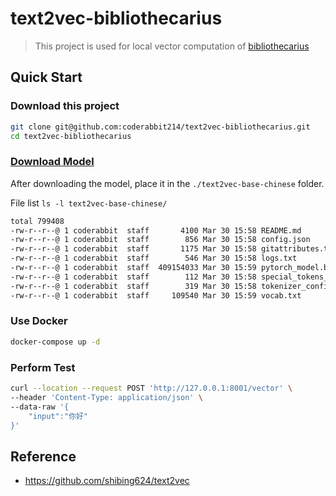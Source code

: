 #  text2vec-bibliothecarius

> This project is used for local vector computation of [bibliothecarius](https://github.com/coderabbit214/bibliothecarius)

## Quick Start

###  Download this project

```bash
git clone git@github.com:coderabbit214/text2vec-bibliothecarius.git
cd text2vec-bibliothecarius
```

### [Download Model](https://huggingface.co/shibing624/text2vec-base-chinese/tree/main)

After downloading the model, place it in the `./text2vec-base-chinese` folder.

File list `ls -l text2vec-base-chinese/`

```bash
total 799408
-rw-r--r--@ 1 coderabbit  staff       4100 Mar 30 15:58 README.md
-rw-r--r--@ 1 coderabbit  staff        856 Mar 30 15:58 config.json
-rw-r--r--@ 1 coderabbit  staff       1175 Mar 30 15:58 gitattributes.txt
-rw-r--r--@ 1 coderabbit  staff        546 Mar 30 15:58 logs.txt
-rw-r--r--@ 1 coderabbit  staff  409154033 Mar 30 15:59 pytorch_model.bin
-rw-r--r--@ 1 coderabbit  staff        112 Mar 30 15:58 special_tokens_map.json
-rw-r--r--@ 1 coderabbit  staff        319 Mar 30 15:58 tokenizer_config.json
-rw-r--r--@ 1 coderabbit  staff     109540 Mar 30 15:59 vocab.txt
```

### Use Docker

```bash
docker-compose up -d
```

### Perform Test

```bash
curl --location --request POST 'http://127.0.0.1:8001/vector' \
--header 'Content-Type: application/json' \
--data-raw '{
    "input":"你好"
}'
```

## Reference

- https://github.com/shibing624/text2vec

